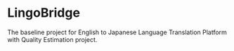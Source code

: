 # LingoBridge
The baseline project for English to Japanese Language Translation Platform with Quality Estimation project.

